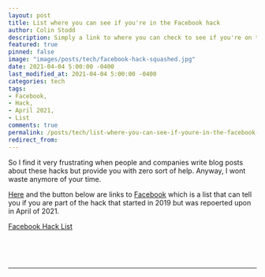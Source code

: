 ```yaml
---
layout: post
title: List where you can see if you're in the Facebook hack
author: Colin Stodd
description: Simply a link to where you can check to see if you're on the Facebook hack of 2019 reported about in April 2021.
featured: true
pinned: false
image: "images/posts/tech/facebook-hack-squashed.jpg"
date: 2021-04-04 5:00:00 -0400
last_modified_at: 2021-04-04 5:00:00 -0400
categories: tech
tags:
- Facebook,
- Hack,
- April 2021,
- List
comments: true
permalink: /posts/tech/list-where-you-can-see-if-youre-in-the-facebook-hack.html
redirect_from:
---
```


<p>So I find it very frustrating when people and companies write blog posts about these hacks but provide you with zero sort of help. Anyway, I wont waste anymore of your time.</p>

<p>
<a href="https://www.facebook.com/help/securitynotice" target="_blank" rel="noopener nofollow" title="Link to facebook hack list">Here</a> and the button below are links to <a href="https://www.facebook.com/help/securitynotice" target="_blank" rel="noopener" title="Facebook Security Notice">Facebook</a> which is a list that can tell you if you are part of the hack that started in 2019 but was repoerted upon in April of 2021.
</p>


<p>
<a href="https://www.facebook.com/help/securitynotice" class="button" target="_blank" rel="noopener" title="Facebook Security Notice"><i class="fab fa-facebook"></i> Facebook Hack List</a>
</p>

<p>&nbsp;</p>
<p>&nbsp;</p>


<hr/>